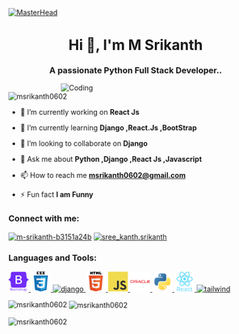[![MasterHead](https://1.bp.blogspot.com/https://https://user-images.githubusercontent.com/90236635/232446433-d5540fa2-fe28-4bb8-b929-cdb51fe61336.gif)](https://msrikanth0602.io)
<h1 align="center">Hi 👋, I'm M Srikanth</h1>
<h3 align="center">A passionate Python Full Stack Developer..</h3>
<img align="right" alt="Coding" width="400" src="https://www.google.com/search?sca_esv=e1f0b68dea977417&rlz=1C1CHBD_enIN993IN993&sxsrf=ACQVn0_cVYWgSCf5LdzZ3AjrIsr9uyFZnA:1710226149475&q=coding+gif+animated&tbm=isch&source=lnms&sa=X&ved=2ahUKEwjl1P_wkO6EAxWrnq8BHY__B98Q0pQJegQIDxAB&biw=1536&bih=738&dpr=1.25#imgrc=47chckvIQOvI5M">

<p align="left"> <img src="https://komarev.com/ghpvc/?username=msrikanth0602&label=Profile%20views&color=0e75b6&style=flat" alt="msrikanth0602" /> </p>

- 🔭 I’m currently working on **React Js**

- 🌱 I’m currently learning **Django ,React.Js ,BootStrap**

- 👯 I’m looking to collaborate on **Django**

- 💬 Ask me about **Python ,Django ,React Js ,Javascript**

- 📫 How to reach me **msrikanth0602@gmail.com**

- ⚡ Fun fact **I am Funny**

<h3 align="left">Connect with me:</h3>
<p align="left">
<a href="https://linkedin.com/in/m-srikanth-b3151a24b" target="blank"><img align="center" src="https://raw.githubusercontent.com/rahuldkjain/github-profile-readme-generator/master/src/images/icons/Social/linked-in-alt.svg" alt="m-srikanth-b3151a24b" height="30" width="40" /></a>
<a href="https://instagram.com/sree_kanth.srikanth" target="blank"><img align="center" src="https://raw.githubusercontent.com/rahuldkjain/github-profile-readme-generator/master/src/images/icons/Social/instagram.svg" alt="sree_kanth.srikanth" height="30" width="40" /></a>
</p>

<h3 align="left">Languages and Tools:</h3>
<p align="left"> <a href="https://getbootstrap.com" target="_blank" rel="noreferrer"> <img src="https://raw.githubusercontent.com/devicons/devicon/master/icons/bootstrap/bootstrap-plain-wordmark.svg" alt="bootstrap" width="40" height="40"/> </a> <a href="https://www.w3schools.com/css/" target="_blank" rel="noreferrer"> <img src="https://raw.githubusercontent.com/devicons/devicon/master/icons/css3/css3-original-wordmark.svg" alt="css3" width="40" height="40"/> </a> <a href="https://www.djangoproject.com/" target="_blank" rel="noreferrer"> <img src="https://cdn.worldvectorlogo.com/logos/django.svg" alt="django" width="40" height="40"/> </a> <a href="https://www.w3.org/html/" target="_blank" rel="noreferrer"> <img src="https://raw.githubusercontent.com/devicons/devicon/master/icons/html5/html5-original-wordmark.svg" alt="html5" width="40" height="40"/> </a> <a href="https://developer.mozilla.org/en-US/docs/Web/JavaScript" target="_blank" rel="noreferrer"> <img src="https://raw.githubusercontent.com/devicons/devicon/master/icons/javascript/javascript-original.svg" alt="javascript" width="40" height="40"/> </a> <a href="https://www.oracle.com/" target="_blank" rel="noreferrer"> <img src="https://raw.githubusercontent.com/devicons/devicon/master/icons/oracle/oracle-original.svg" alt="oracle" width="40" height="40"/> </a> <a href="https://www.python.org" target="_blank" rel="noreferrer"> <img src="https://raw.githubusercontent.com/devicons/devicon/master/icons/python/python-original.svg" alt="python" width="40" height="40"/> </a> <a href="https://reactjs.org/" target="_blank" rel="noreferrer"> <img src="https://raw.githubusercontent.com/devicons/devicon/master/icons/react/react-original-wordmark.svg" alt="react" width="40" height="40"/> </a> <a href="https://tailwindcss.com/" target="_blank" rel="noreferrer"> <img src="https://www.vectorlogo.zone/logos/tailwindcss/tailwindcss-icon.svg" alt="tailwind" width="40" height="40"/> </a> </p>

<p><img align="left" src="https://github-readme-stats.vercel.app/api/top-langs?username=msrikanth0602&show_icons=true&locale=en&layout=compact" alt="msrikanth0602" /></p>

<p>&nbsp;<img align="center" src="https://github-readme-stats.vercel.app/api?username=msrikanth0602&show_icons=true&locale=en" alt="msrikanth0602" /></p>

<p><img align="center" src="https://github-readme-streak-stats.herokuapp.com/?user=msrikanth0602&" alt="msrikanth0602" /></p>
